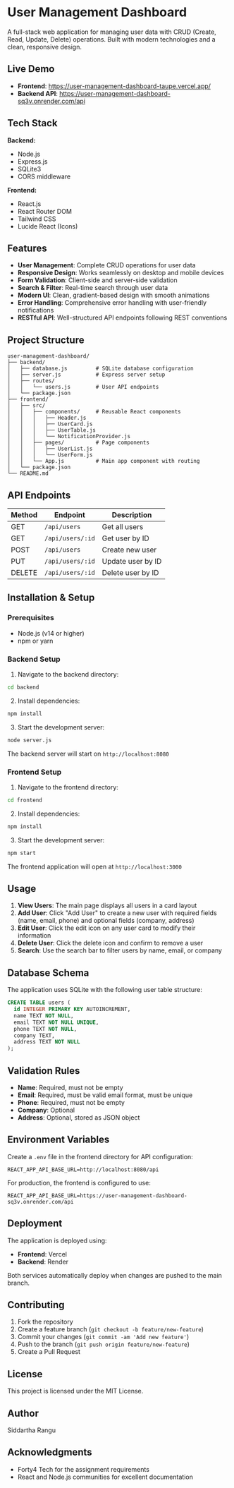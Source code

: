 # User Management Dashboard

A full-stack web application for managing user data with CRUD (Create, Read, Update, Delete) operations. Built with modern technologies and a clean, responsive design.

## Live Demo

- **Frontend**: https://user-management-dashboard-taupe.vercel.app/
- **Backend API**: https://user-management-dashboard-sq3v.onrender.com/api

## Tech Stack

**Backend:**
- Node.js
- Express.js
- SQLite3
- CORS middleware

**Frontend:**
- React.js
- React Router DOM
- Tailwind CSS
- Lucide React (Icons)

## Features

- **User Management**: Complete CRUD operations for user data
- **Responsive Design**: Works seamlessly on desktop and mobile devices
- **Form Validation**: Client-side and server-side validation
- **Search & Filter**: Real-time search through user data
- **Modern UI**: Clean, gradient-based design with smooth animations
- **Error Handling**: Comprehensive error handling with user-friendly notifications
- **RESTful API**: Well-structured API endpoints following REST conventions

## Project Structure

```
user-management-dashboard/
├── backend/
│   ├── database.js         # SQLite database configuration
│   ├── server.js           # Express server setup
│   ├── routes/
│   │   └── users.js        # User API endpoints
│   └── package.json
├── frontend/
│   ├── src/
│   │   ├── components/     # Reusable React components
│   │   │   ├── Header.js
│   │   │   ├── UserCard.js
│   │   │   ├── UserTable.js
│   │   │   └── NotificationProvider.js
│   │   ├── pages/          # Page components
│   │   │   ├── UserList.js
│   │   │   └── UserForm.js
│   │   └── App.js          # Main app component with routing
│   └── package.json
└── README.md
```

## API Endpoints

| Method | Endpoint | Description |
|--------|----------|-------------|
| GET | `/api/users` | Get all users |
| GET | `/api/users/:id` | Get user by ID |
| POST | `/api/users` | Create new user |
| PUT | `/api/users/:id` | Update user by ID |
| DELETE | `/api/users/:id` | Delete user by ID |

## Installation & Setup

### Prerequisites
- Node.js (v14 or higher)
- npm or yarn

### Backend Setup

1. Navigate to the backend directory:
```bash
cd backend
```

2. Install dependencies:
```bash
npm install
```

3. Start the development server:
```bash
node server.js
```

The backend server will start on `http://localhost:8080`

### Frontend Setup

1. Navigate to the frontend directory:
```bash
cd frontend
```

2. Install dependencies:
```bash
npm install
```

3. Start the development server:
```bash
npm start
```

The frontend application will open at `http://localhost:3000`

## Usage

1. **View Users**: The main page displays all users in a card layout
2. **Add User**: Click "Add User" to create a new user with required fields (name, email, phone) and optional fields (company, address)
3. **Edit User**: Click the edit icon on any user card to modify their information
4. **Delete User**: Click the delete icon and confirm to remove a user
5. **Search**: Use the search bar to filter users by name, email, or company

## Database Schema

The application uses SQLite with the following user table structure:

```sql
CREATE TABLE users (
  id INTEGER PRIMARY KEY AUTOINCREMENT,
  name TEXT NOT NULL,
  email TEXT NOT NULL UNIQUE,
  phone TEXT NOT NULL,
  company TEXT,
  address TEXT NOT NULL
);
```

## Validation Rules

- **Name**: Required, must not be empty
- **Email**: Required, must be valid email format, must be unique
- **Phone**: Required, must not be empty
- **Company**: Optional
- **Address**: Optional, stored as JSON object

## Environment Variables

Create a `.env` file in the frontend directory for API configuration:

```
REACT_APP_API_BASE_URL=http://localhost:8080/api
```

For production, the frontend is configured to use:
```
REACT_APP_API_BASE_URL=https://user-management-dashboard-sq3v.onrender.com/api
```

## Deployment

The application is deployed using:
- **Frontend**: Vercel
- **Backend**: Render

Both services automatically deploy when changes are pushed to the main branch.

## Contributing

1. Fork the repository
2. Create a feature branch (`git checkout -b feature/new-feature`)
3. Commit your changes (`git commit -am 'Add new feature'`)
4. Push to the branch (`git push origin feature/new-feature`)
5. Create a Pull Request

## License

This project is licensed under the MIT License.

## Author

Siddartha Rangu

## Acknowledgments

- Forty4 Tech for the assignment requirements
- React and Node.js communities for excellent documentation
